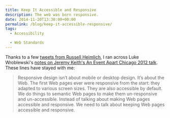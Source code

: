 ```yaml
---
title: Keep It Accessible and Responsive
description: The web was born responsive.
date: 2014-11-20T13:30:00+00:00
permalink: /blog/keep-it-accessible-responsive/
tags:
  - Accessibility

  - Web Standards
---
```


Thanks to a few [tweets from Russell Heimlich](https://twitter.com/kingkool68/status/534386847888474113), I ran across Luke Wroblewski's [notes on Jeremy Keith's An Event Apart Chicago 2012 talk](http://www.lukew.com/ff/entry.asp?1616). These lines have stayed with me:

> Responsive design isn’t about mobile or desktop design. It’s about the Web. The first Web pages ever were responsive from the start: they adapted to various screen sizes. They are also accessible by default. We do things to semantic Web pages to make them un-responsive and un-accessible. Instead of talking about making Web pages accessible and responsive. We need to talk about keeping Web pages accessible and responsive.

